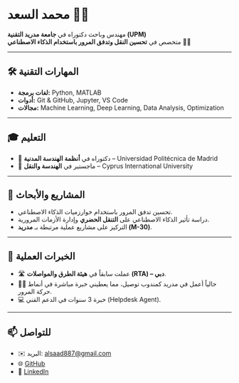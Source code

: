 # محمد السعد 👨‍💻

مهندس وباحث دكتوراه في **جامعة مدريد التقنية (UPM)**  
متخصص في **تحسين النقل وتدفق المرور باستخدام الذكاء الاصطناعي** 🚦🤖  

---

## 🛠️ المهارات التقنية
- **لغات برمجة:** Python, MATLAB  
- **أدوات:** Git & GitHub, Jupyter, VS Code  
- **مجالات:** Machine Learning, Deep Learning, Data Analysis, Optimization  

---

## 🎓 التعليم
- 🔹 دكتوراه في **أنظمة الهندسة المدنية** – Universidad Politécnica de Madrid  
- 🔹 ماجستير في **الهندسة والنقل** – Cyprus International University  

---

## 🚀 المشاريع والأبحاث
- تحسين تدفق المرور باستخدام خوارزميات الذكاء الاصطناعي.  
- دراسة تأثير الذكاء الاصطناعي على **التنقل الحضري** وإدارة الأزمات المرورية.  
- التركيز على مشاريع عملية مرتبطة بـ **مدريد (M-30)**.  

---

## 💼 الخبرات العملية
- 🛣️ عملت سابقاً في **هيئة الطرق والمواصلات (RTA) – دبي**.  
- 🚴‍♂️ حالياً أعمل في مدريد كمندوب توصيل، مما يعطيني خبرة مباشرة في أنماط حركة المرور.  
- 💻 خبرة 3 سنوات في الدعم الفني (Helpdesk Agent).  

---

## 📫 للتواصل
- ✉️ البريد: alsaad887@gmail.com  
- 🌐 [GitHub](https://github.com/alsaad887)  
- 💼 [LinkedIn](https://www.linkedin.com)  <!-- أضف رابط LinkedIn إذا عندك -->
